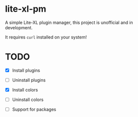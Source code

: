 # lite-xl-pm

A simple Lite-XL plugin manager, this project is unofficial and in development.

It requires `curl` installed on your system!


# TODO

  - [x] Install plugins
  - [ ] Uninstall plugins
  - [x] Install colors
  - [ ] Uninstall colors
  - [ ] Support for packages

